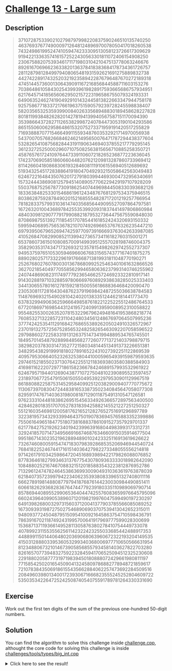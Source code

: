 # [Challenge 13 - Large sum](https://projecteuler.net/problem=13)

## Description

> 37107287533902102798797998220837590246510135740250  
> 46376937677490009712648124896970078050417018260538  
> 74324986199524741059474233309513058123726617309629  
> 91942213363574161572522430563301811072406154908250  
> 23067588207539346171171980310421047513778063246676  
> 89261670696623633820136378418383684178734361726757  
> 28112879812849979408065481931592621691275889832738  
> 44274228917432520321923589422876796487670272189318  
> 47451445736001306439091167216856844588711603153276  
> 70386486105843025439939619828917593665686757934951  
> 62176457141856560629502157223196586755079324193331  
> 64906352462741904929101432445813822663347944758178  
> 92575867718337217661963751590579239728245598838407  
> 58203565325359399008402633568948830189458628227828  
> 80181199384826282014278194139940567587151170094390  
> 35398664372827112653829987240784473053190104293586  
> 86515506006295864861532075273371959191420517255829  
> 71693888707715466499115593487603532921714970056938  
> 54370070576826684624621495650076471787294438377604  
> 53282654108756828443191190634694037855217779295145  
> 36123272525000296071075082563815656710885258350721  
> 45876576172410976447339110607218265236877223636045  
> 17423706905851860660448207621209813287860733969412  
> 81142660418086830619328460811191061556940512689692  
> 51934325451728388641918047049293215058642563049483  
> 62467221648435076201727918039944693004732956340691  
> 15732444386908125794514089057706229429197107928209  
> 55037687525678773091862540744969844508330393682126  
> 18336384825330154686196124348767681297534375946515  
> 80386287592878490201521685554828717201219257766954  
> 78182833757993103614740356856449095527097864797581  
> 16726320100436897842553539920931837441497806860984  
> 48403098129077791799088218795327364475675590848030  
> 87086987551392711854517078544161852424320693150332  
> 59959406895756536782107074926966537676326235447210  
> 69793950679652694742597709739166693763042633987085  
> 41052684708299085211399427365734116182760315001271  
> 65378607361501080857009149939512557028198746004375  
> 35829035317434717326932123578154982629742552737307  
> 94953759765105305946966067683156574377167401875275  
> 88902802571733229619176668713819931811048770190271  
> 25267680276078003013678680992525463401061632866526  
> 36270218540497705585629946580636237993140746255962  
> 24074486908231174977792365466257246923322810917141  
> 91430288197103288597806669760892938638285025333403  
> 34413065578016127815921815005561868836468420090470  
> 23053081172816430487623791969842487255036638784583  
> 11487696932154902810424020138335124462181441773470  
> 63783299490636259666498587618221225225512486764533  
> 67720186971698544312419572409913959008952310058822  
> 95548255300263520781532296796249481641953868218774  
> 76085327132285723110424803456124867697064507995236  
> 37774242535411291684276865538926205024910326572967  
> 23701913275725675285653248258265463092207058596522  
> 29798860272258331913126375147341994889534765745501  
> 18495701454879288984856827726077713721403798879715  
> 38298203783031473527721580348144513491373226651381  
> 34829543829199918180278916522431027392251122869539  
> 40957953066405232632538044100059654939159879593635  
> 29746152185502371307642255121183693803580388584903  
> 41698116222072977186158236678424689157993532961922  
> 62467957194401269043877107275048102390895523597457  
> 23189706772547915061505504953922979530901129967519  
> 86188088225875314529584099251203829009407770775672  
> 11306739708304724483816533873502340845647058077308  
> 82959174767140363198008187129011875491310547126581  
> 97623331044818386269515456334926366572897563400500  
> 42846280183517070527831839425882145521227251250327  
> 55121603546981200581762165212827652751691296897789  
> 32238195734329339946437501907836945765883352399886  
> 75506164965184775180738168837861091527357929701337  
> 62177842752192623401942399639168044983993173312731  
> 32924185707147349566916674687634660915035914677504  
> 99518671430235219628894890102423325116913619626622  
> 73267460800591547471830798392868535206946944540724  
> 76841822524674417161514036427982273348055556214818  
> 97142617910342598647204516893989422179826088076852  
> 87783646182799346313767754307809363333018982642090  
> 10848802521674670883215120185883543223812876952786  
> 71329612474782464538636993009049310363619763878039  
> 62184073572399794223406235393808339651327408011116  
> 66627891981488087797941876876144230030984490851411  
> 60661826293682836764744779239180335110989069790714  
> 85786944089552990653640447425576083659976645795096  
> 66024396409905389607120198219976047599490197230297  
> 64913982680032973156037120041377903785566085089252  
> 16730939319872750275468906903707539413042652315011  
> 94809377245048795150954100921645863754710598436791  
> 78639167021187492431995700641917969777599028300699  
> 15368713711936614952811305876380278410754449733078  
> 40789923115535562561142322423255033685442488917353  
> 44889911501440648020369068063960672322193204149535  
> 41503128880339536053299340368006977710650566631954  
> 81234880673210146739058568557934581403627822703280  
> 82616570773948327592232845941706525094512325230608  
> 22918802058777319719839450180888072429661980811197  
> 77158542502016545090413245809786882778948721859617  
> 72107838435069186155435662884062257473692284509516  
> 20849603980134001723930671666823555245252804609722  
> 53503534226472524250874054075591789781264330331690

## Exercise

Work out the first ten digits of the sum of the previous one-hundred 50-digit numbers.

## Solution

You can find the algorithm to solve this challenge inside [challenge.cpp](challenge.cpp), althought the core code for
solving this challenge is inside [challenges/tools/types/big_int.cpp](../../tools/types/big_int.cpp)

<details>
  <summary>Click here to see the result!</summary>

Result is: `5,537,376,230`
</details>
